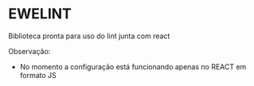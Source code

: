 # EWELINT

Biblioteca pronta para uso do lint junta com react

Observação:
  - No momento a configuração está funcionando apenas no REACT em formato JS